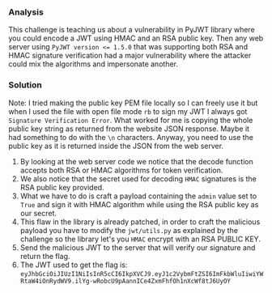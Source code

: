 ### Analysis
This challenge is teaching us about a vulnerability in PyJWT library where you could encode a JWT using HMAC and an RSA public key. Then any web server using `PyJWT version <= 1.5.0` that was supporting both RSA and HMAC signature verification had a major vulnerability where the attacker could mix the algorithms and impersonate another.

### Solution
Note: I tried making the public key PEM file locally so I can freely use it but when I used the file with open file mode `rb` to sign my JWT I always got `Signature Verification Error`. What worked for me is copying the whole public key string as returned from the website JSON response. Maybe it had something to do with the `\n` characters. Anyway, you need to use the public key as it is returned inside the JSON from the web server.

1. By looking at the web server code we notice that the decode function accepts both RSA or HMAC algorithms for token verification.
2. We also notice that the secret used for decoding `HMAC` signatures is the RSA public key provided.
3. What we have to do is craft a payload containing the `admin` value set to `True` and sign it with HMAC algorithm while using the RSA public key as our secret.
4. This flaw in the library is already patched, in order to craft the malicious payload you have to modify the `jwt/utils.py` as explained by the challenge so the library let's you `HMAC` encrypt with an RSA PUBLIC KEY.
5. Send the malicious JWT to the server that will verify our signature and return the flag.
6. The JWT used to get the flag is: `eyJhbGciOiJIUzI1NiIsInR5cCI6IkpXVCJ9.eyJ1c2VybmFtZSI6ImFkbWluIiwiYWRtaW4iOnRydWV9.ilYg-wRobcU9pAannICe4ZxmFhfOh1nXcWf8tJ6UyOY`
